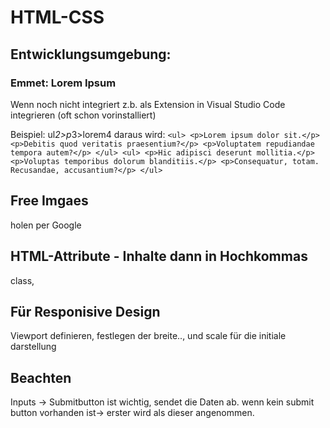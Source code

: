 # HTML-CSS

## Entwicklungsumgebung:
### Emmet: Lorem Ipsum 

Wenn noch nicht integriert z.b. als Extension in Visual Studio Code integrieren (oft schon vorinstalliert)

Beispiel: ul*2>p*3>lorem4 daraus wird: 
`
    <ul>
        <p>Lorem ipsum dolor sit.</p>
        <p>Debitis quod veritatis praesentium?</p>
        <p>Voluptatem repudiandae tempora autem?</p>
    </ul>
    <ul>
        <p>Hic adipisci deserunt mollitia.</p>
        <p>Voluptas temporibus dolorum blanditiis.</p>
        <p>Consequatur, totam. Recusandae, accusantium?</p>
    </ul>
`

## Free Imgaes 
holen per Google

## HTML-Attribute - Inhalte dann in Hochkommas
class, 

## Für Responisive Design 
Viewport definieren, festlegen der breite.., und scale für die initiale darstellung
   <meta name="viewport" content="width=device-width, initial-scale=1.0">
   
## Beachten
Inputs -> Submitbutton ist wichtig, sendet die Daten ab. wenn kein submit button vorhanden ist-> erster wird als dieser angenommen.
